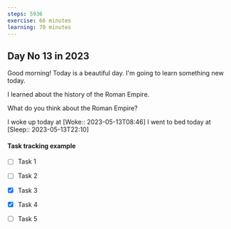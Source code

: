 ```yaml
---
steps: 5936
exercise: 66 minutes
learning: 70 minutes
---
```

## Day No 13 in 2023
Good morning! Today is a beautiful day.
I'm going to learn something new today.

I learned about the history of the Roman Empire.

What do you think about the Roman Empire?

I woke up today at [Woke:: 2023-05-13T08:46]
I went to bed today at [Sleep:: 2023-05-13T22:10]

#### Task tracking example
- [ ] Task 1
- [ ] Task 2
- [x] Task 3
- [x] Task 4
- [ ] Task 5

